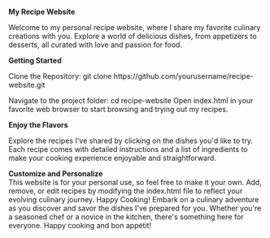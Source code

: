 <b>My Recipe Website</b><br>
<p>Welcome to my personal recipe website, where I share my favorite culinary creations with you. Explore a world of delicious dishes, from appetizers to desserts, all curated with love and passion for food.</p>

<b>Getting Started</b><br>
<p>Clone the Repository: git clone https://github.com/yourusername/recipe-website.git</p>

Navigate to the project folder: cd recipe-website
Open index.html in your favorite web browser to start browsing and trying out my recipes.

<b>Enjoy the Flavors</b><br>
<p>Explore the recipes I've shared by clicking on the dishes you'd like to try.
Each recipe comes with detailed instructions and a list of ingredients to make your cooking experience enjoyable and straightforward.</p>
<b>Customize and Personalize</b><br>
This website is for your personal use, so feel free to make it your own.
Add, remove, or edit recipes by modifying the index.html file to reflect your evolving culinary journey.
Happy Cooking!
Embark on a culinary adventure as you discover and savor the dishes I've prepared for you. Whether you're a seasoned chef or a novice in the kitchen, there's something here for everyone. Happy cooking and bon appétit!
